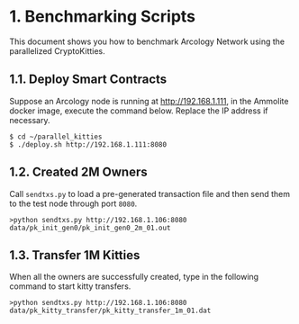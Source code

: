 # 1. Benchmarking Scripts

This document shows you how to benchmark Arcology Network using the parallelized CryptoKitties.

## 1.1. Deploy Smart Contracts

Suppose an Arcology node is running at http://192.168.1.111, in the Ammolite docker image, execute the command below.
Replace the IP address if necessary.

```shell
$ cd ~/parallel_kitties
$ ./deploy.sh http://192.168.1.111:8080
```

## 1.2. Created 2M Owners

Call `sendtxs.py` to load a pre-generated transaction file and then send them to the test node through port `8080`.

```shell
>python sendtxs.py http://192.168.1.106:8080 data/pk_init_gen0/pk_init_gen0_2m_01.out
```

## 1.3. Transfer 1M Kitties
When all the owners are successfully created, type in the following command to start kitty transfers.

```shell
>python sendtxs.py http://192.168.1.106:8080 data/pk_kitty_transfer/pk_kitty_transfer_1m_01.dat
```
